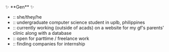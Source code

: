 <table>
<tr>✨ **Gen** ✨</tr>
<tr>
<ul>
  <li>:: she/they/he</li>
  <li>:: undergraduate computer science student in uplb, philippines</li>
  <li>:: currently working (outside of acads) on a website for my gf's parents' clinic along with a database</li>
  <li>:: open for parttime / freelance work</li>
  <li>:: finding companies for internship</li>
</ul>
</tr>
</table>
<!--
**energenski-work/energenski-work** is a ✨ _special_ ✨ repository because its `README.md` (this file) appears on your GitHub profile.

Here are some ideas to get you started:

- 🔭 I’m currently working on ...
- 🌱 I’m currently learning ...
- 👯 I’m looking to collaborate on ...
- 🤔 I’m looking for help with ...
- 💬 Ask me about ...
- 📫 How to reach me: ...
- 😄 Pronouns: ...
- ⚡ Fun fact: ...
-->

